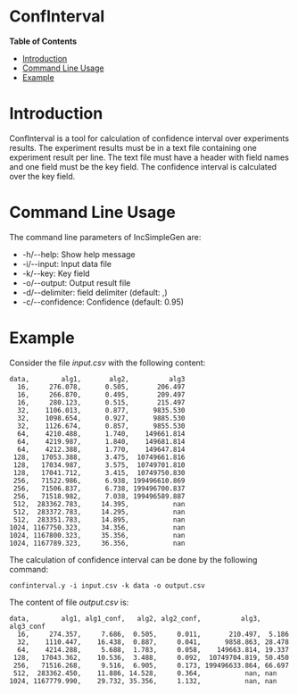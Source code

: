 ConfInterval
===

**Table of Contents**

- [Introduction](#introduction)
- [Command Line Usage](#command-line-usage)
- [Example](#example)

# Introduction

ConfInterval is a tool for calculation of confidence interval over experiments results.
The experiment results must be in a text file containing one experiment result per line.
The text file must have a header with field names and one field must be the key field.
The confidence interval is calculated over the key field.

# Command Line Usage

The command line parameters of IncSimpleGen are:
- -h/--help: Show help message
- -i/--input: Input data file
- -k/--key: Key field
- -o/--output: Output result file
- -d/--delimiter: field delimiter (default: ,)
- -c/--confidence: Confidence (default: 0.95)

# Example

Consider the file *input.csv* with the following content:
```
data,        alg1,       alg2,          alg3
  16,     276.078,      0.505,       206.497
  16,     266.870,      0.495,       209.497
  16,     280.123,      0.515,       215.497
  32,    1106.013,      0.877,      9835.530
  32,    1098.654,      0.927,      9885.530
  32,    1126.674,      0.857,      9855.530
  64,    4210.488,      1.740,    149661.814
  64,    4219.987,      1.840,    149681.814
  64,    4212.388,      1.770,    149647.814
 128,   17053.388,      3.475,  10749661.816
 128,   17034.987,      3.575,  10749701.810
 128,   17041.712,      3.415,  10749750.830
 256,   71522.986,      6.938, 199496610.869
 256,   71506.837,      6.738, 199496700.837
 256,   71518.982,      7.038, 199496589.887
 512,  283362.783,     14.395,           nan
 512,  283372.783,     14.295,           nan
 512,  283351.783,     14.895,           nan
1024, 1167750.323,     34.356,           nan
1024, 1167800.323,     35.356,           nan
1024, 1167789.323,     36.356,           nan
```

The calculation of confidence interval can be done by the following command:
```
confinterval.y -i input.csv -k data -o output.csv
```

The content of file *output.csv* is:
```
data,        alg1, alg1_conf,   alg2, alg2_conf,          alg3, alg3_conf
  16,     274.357,     7.686,  0.505,     0.011,       210.497,  5.186
  32,    1110.447,    16.438,  0.887,     0.041,      9858.863, 28.478
  64,    4214.288,     5.688,  1.783,     0.058,    149663.814, 19.337
 128,   17043.362,    10.536,  3.488,     0.092,  10749704.819, 50.450
 256,   71516.268,     9.516,  6.905,     0.173, 199496633.864, 66.697
 512,  283362.450,    11.886, 14.528,     0.364,           nan, nan
1024, 1167779.990,    29.732, 35.356,     1.132,           nan, nan
```
